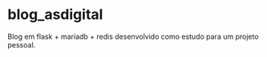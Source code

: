 # blog_asdigital
Blog em flask + mariadb + redis desenvolvido como estudo para um projeto pessoal. 
